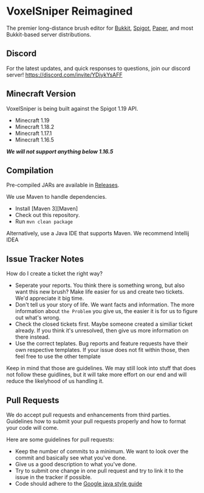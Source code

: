 
VoxelSniper Reimagined
============
The premier long-distance brush editor for [Bukkit](https://bukkit.org/), [Spigot](https://www.spigotmc.org/), [Paper](https://papermc.io/), and most Bukkit-based server distributions. 

Discord 
-------
For the latest updates, and quick responses to questions, join our discord server!
https://discord.com/invite/YDjykYsAFF

Minecraft Version
------------------
VoxelSniper is being built against the Spigot 1.19 API.

- Minecraft 1.19
- Minecraft 1.18.2
- Minecraft 1.17.1
- Minecraft 1.16.5

***We will not support anything below 1.16.5***

Compilation
-----------
Pre-compiled JARs are available in [Releases](https://github.com/KevinDaGame/VoxelSniper/releases).

We use Maven to handle dependencies.

- Install [Maven 3][Maven]
- Check out this repository.
- Run `mvn clean package`

Alternatively, use a Java IDE that supports Maven. We recommend Intellij IDEA

Issue Tracker Notes
-------------------
How do I create a ticket the right way?

- Seperate your reports. You think there is something wrong, but also want this new brush? Make life easier for us and create two tickets. We'd appreciate it big time.
- Don't tell us your story of life. We want facts and information. The more information about `the Problem` you give us, the easier it is for us to figure out what's wrong.
- Check the closed tickets first. Maybe someone created a similiar ticket already. If you think it's unresolved, then give us more information on there instead.
- Use the correct teplates. Bug reports and feature requests have their own respective templates. If your issue does not fit within those, then feel free to use the other template

Keep in mind that those are guidelines.
We may still look into stuff that does not follow these guidlines, but it will take more effort on our end and will reduce the likelyhood of us handling it.

Pull Requests
-------------
We do accept pull requests and enhancements from third parties. Guidelines how to submit your pull requests properly and how to format your code will come.

Here are some guidelines for pull requests:

- Keep the number of commits to a minimum. We want to look over the commit and basically see what you've done.
- Give us a good description to what you've done.
- Try to submit one change in one pull request and try to link it to the issue in the tracker if possible.
- Code should adhere to the [Google java style guide ](https://google.github.io/styleguide/javaguide.html)

